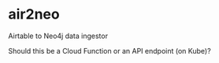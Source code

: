 # air2neo
Airtable to Neo4j data ingestor


Should this be a Cloud Function or an API endpoint (on Kube)? 
